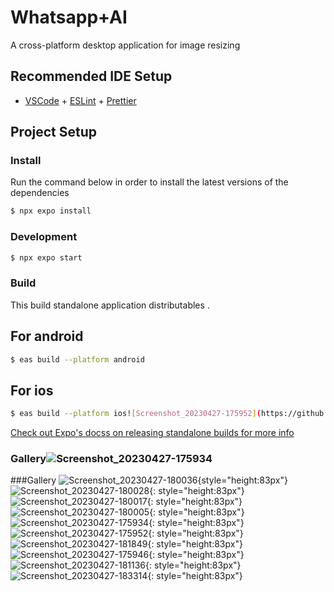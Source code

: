 # Whatsapp+AI
A cross-platform desktop application for image resizing

## Recommended IDE Setup

- [VSCode](https://code.visualstudio.com/) + [ESLint](https://marketplace.visualstudio.com/items?itemName=dbaeumer.vscode-eslint) + [Prettier](https://marketplace.visualstudio.com/items?itemName=esbenp.prettier-vscode)

## Project Setup

### Install
Run the command below in order to install the latest versions of the dependencies

```bash
$ npx expo install
```

### Development

```bash
$ npx expo start
```


### Build
This build standalone application distributables . 
## For android
```bash
$ eas build --platform android
```
## For ios
```bash
$ eas build --platform ios![Screenshot_20230427-175952](https://github.com/user-attachments/assets/d7bd87d4-51e2-4db9-91ed-0de163e85733)
```
[Check out Expo's docss on releasing standalone builds for more info](https://docs.expo.dev/build/setup/#build-for-android-emulatordevice-or-ios-simulator)

### Gallery![Screenshot_20230427-175934](https://github.com/user-attachments/assets/0734762a-4351-4130-adfa-3222f9cb7bfa)


###Gallery
![Screenshot_20230427-180036](https://github.com/user-attachments/assets/846771e4-308d-417b-882f-ed19c56d70f7){style="height:83px"}
![Screenshot_20230427-180028](https://github.com/user-attachments/assets/08815bd9-c630-41cc-81fe-846c95e28161){: style="height:83px"}
![Screenshot_20230427-180017](https://github.com/user-attachments/assets/d6d2e000-7ae6-4181-b1bb-88d99fc4929e){: style="height:83px"}
![Screenshot_20230427-180005](https://github.com/user-attachments/assets/f0603160-a98c-471f-8af2-d3a346b84cb0){: style="height:83px"}
![Screenshot_20230427-175934](https://github.com/user-attachments/assets/a97c2f6f-e9b8-4b12-8752-62e0c4fa58bd){: style="height:83px"}
![Screenshot_20230427-175952](https://github.com/user-attachments/assets/d2da6908-c747-4a2a-ae64-6f9bb04d63ce){: style="height:83px"}
![Screenshot_20230427-181849](https://github.com/user-attachments/assets/baf1c9a3-256b-4cd9-8db5-a0e46eebc977){: style="height:83px"}
![Screenshot_20230427-175946](https://github.com/user-attachments/assets/3468dcf7-8ce0-4d42-aa92-1ed151c1ae23){: style="height:83px"}
![Screenshot_20230427-181136](https://github.com/user-attachments/assets/aabc14bd-6448-48e9-8ef4-144061132b81){: style="height:83px"}
![Screenshot_20230427-183314](https://github.com/user-attachments/assets/3bbe80a8-70b3-4817-bfba-ec3cf3ec86bf){: style="height:83px"}
